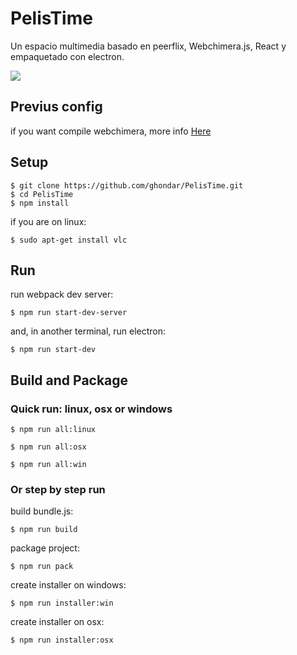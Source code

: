 # PelisTime
Un espacio multimedia basado en peerflix, Webchimera.js, React y empaquetado con electron.

![](https://media.giphy.com/media/26FPIiWbFzMWMP90Q/giphy.gif)


## Previus config
if you want compile webchimera, more info [Here](https://github.com/RSATom/WebChimera.js)

## Setup
```shell
$ git clone https://github.com/ghondar/PelisTime.git
$ cd PelisTime
$ npm install
```

if you are on linux:

```shell
$ sudo apt-get install vlc
```

## Run

run webpack dev server:

```shell
$ npm run start-dev-server
```

and, in another terminal, run electron:

```shell
$ npm run start-dev
```

## Build and Package

### Quick run: linux, osx or windows

```shell
$ npm run all:linux
```

```shell
$ npm run all:osx
```

```shell
$ npm run all:win
```

### Or step by step run

build bundle.js:

```shell
$ npm run build
```

package project:

```shell
$ npm run pack
```

create installer on windows:

```shell
$ npm run installer:win
```

create installer on osx:

```shell
$ npm run installer:osx
```
